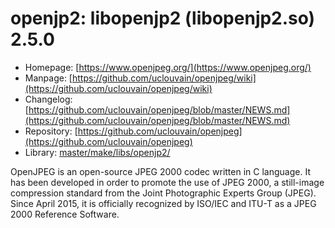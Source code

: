 # openjp2: libopenjp2 (libopenjp2.so) 2.5.0
 - Homepage: [https://www.openjpeg.org/](https://www.openjpeg.org/)
 - Manpage: [https://github.com/uclouvain/openjpeg/wiki](https://github.com/uclouvain/openjpeg/wiki)
 - Changelog: [https://github.com/uclouvain/openjpeg/blob/master/NEWS.md](https://github.com/uclouvain/openjpeg/blob/master/NEWS.md)
 - Repository: [https://github.com/uclouvain/openjpeg](https://github.com/uclouvain/openjpeg)
 - Library: [master/make/libs/openjp2/](https://github.com/Freetz-NG/freetz-ng/tree/master/make/libs/openjp2/)

OpenJPEG is an open-source JPEG 2000 codec written in C language. It has been developed in order to promote the use of JPEG 2000, a still-image compression standard from the Joint Photographic Experts Group (JPEG). Since April 2015, it is officially recognized by ISO/IEC and ITU-T as a JPEG 2000 Reference Software.
